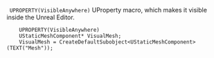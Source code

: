 
` UPROPERTY(VisibleAnywhere)`
UProperty macro, which makes it visible inside the Unreal Editor. 

```
	UPROPERTY(VisibleAnywhere)
	UStaticMeshComponent* VisualMesh;
	VisualMesh = CreateDefaultSubobject<UStaticMeshComponent>(TEXT("Mesh"));
```

